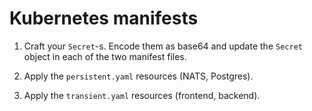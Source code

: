 # Kubernetes manifests

1. Craft your `Secret`-s. Encode them as base64 and update the `Secret` object
   in each of the two manifest files.

2. Apply the `persistent.yaml` resources (NATS, Postgres).

3. Apply the `transient.yaml` resources (frontend, backend).
